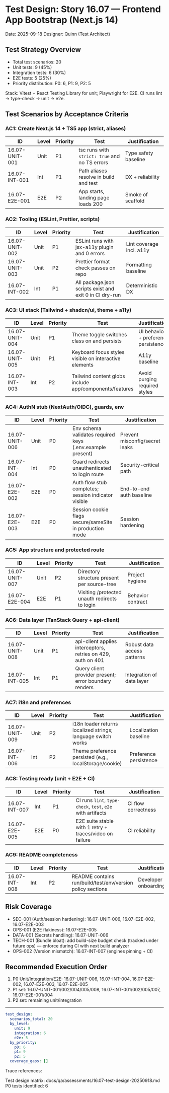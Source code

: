 # Test Design: Story 16.07 — Frontend App Bootstrap (Next.js 14)

Date: 2025-09-18
Designer: Quinn (Test Architect)

## Test Strategy Overview

- Total test scenarios: 20
- Unit tests: 9 (45%)
- Integration tests: 6 (30%)
- E2E tests: 5 (25%)
- Priority distribution: P0: 6, P1: 9, P2: 5

Stack: Vitest + React Testing Library for unit; Playwright for E2E. CI runs lint → type-check → unit → e2e.

## Test Scenarios by Acceptance Criteria

### AC1: Create Next.js 14 + TS5 app (strict, aliases)

| ID            | Level | Priority | Test                                                        | Justification                           |
| ------------- | ----- | -------- | ----------------------------------------------------------- | --------------------------------------- |
| 16.07-UNIT-001| Unit  | P1       | tsc runs with `strict: true` and no TS errors               | Type safety baseline                    |
| 16.07-INT-001 | Int   | P1       | Path aliases resolve in build and test                      | DX + reliability                        |
| 16.07-E2E-001 | E2E   | P2       | App starts, landing page loads 200                          | Smoke of scaffold                       |

### AC2: Tooling (ESLint, Prettier, scripts)

| ID            | Level | Priority | Test                                                        | Justification                           |
| ------------- | ----- | -------- | ----------------------------------------------------------- | --------------------------------------- |
| 16.07-UNIT-002| Unit  | P1       | ESLint runs with jsx-a11y plugin and 0 errors               | Lint coverage incl. a11y                |
| 16.07-UNIT-003| Unit  | P2       | Prettier format check passes on repo                        | Formatting baseline                     |
| 16.07-INT-002 | Int   | P1       | All package.json scripts exist and exit 0 in CI dry-run     | Deterministic DX                        |

### AC3: UI stack (Tailwind + shadcn/ui, theme + a11y)

| ID            | Level | Priority | Test                                                        | Justification                           |
| ------------- | ----- | -------- | ----------------------------------------------------------- | --------------------------------------- |
| 16.07-UNIT-004| Unit  | P1       | Theme toggle switches class on <html> and persists          | UI behavior + preference persistence    |
| 16.07-UNIT-005| Unit  | P1       | Keyboard focus styles visible on interactive elements       | A11y baseline                           |
| 16.07-INT-003 | Int   | P2       | Tailwind content globs include app/components/features      | Avoid purging required styles           |

### AC4: AuthN stub (NextAuth/OIDC), guards, env

| ID            | Level | Priority | Test                                                        | Justification                           |
| ------------- | ----- | -------- | ----------------------------------------------------------- | --------------------------------------- |
| 16.07-UNIT-006| Unit  | P0       | Env schema validates required keys (.env.example present)   | Prevent misconfig/secret leaks          |
| 16.07-INT-004 | Int   | P0       | Guard redirects unauthenticated to login route              | Security-critical path                  |
| 16.07-E2E-002 | E2E   | P0       | Auth flow stub completes; session indicator visible         | End-to-end auth baseline                |
| 16.07-E2E-003 | E2E   | P0       | Session cookie flags secure/sameSite in production mode     | Session hardening                       |

### AC5: App structure and protected route

| ID            | Level | Priority | Test                                                        | Justification                           |
| ------------- | ----- | -------- | ----------------------------------------------------------- | --------------------------------------- |
| 16.07-UNIT-007| Unit  | P2       | Directory structure present per source-tree                 | Project hygiene                         |
| 16.07-E2E-004 | E2E   | P1       | Visiting /protected unauth redirects to login              | Behavior contract                       |

### AC6: Data layer (TanStack Query + api-client)

| ID            | Level | Priority | Test                                                        | Justification                           |
| ------------- | ----- | -------- | ----------------------------------------------------------- | --------------------------------------- |
| 16.07-UNIT-008| Unit  | P1       | api-client applies interceptors, retries on 429, auth on 401| Robust data access patterns             |
| 16.07-INT-005 | Int   | P1       | Query client provider present; error boundary renders       | Integration of data layer               |

### AC7: i18n and preferences

| ID            | Level | Priority | Test                                                        | Justification                           |
| ------------- | ----- | -------- | ----------------------------------------------------------- | --------------------------------------- |
| 16.07-UNIT-009| Unit  | P2       | i18n loader returns localized strings; language switch works| Localization baseline                   |
| 16.07-INT-006 | Int   | P2       | Theme preference persisted (e.g., localStorage/cookie)      | Preference persistence                  |

### AC8: Testing ready (unit + E2E + CI)

| ID            | Level | Priority | Test                                                        | Justification                           |
| ------------- | ----- | -------- | ----------------------------------------------------------- | --------------------------------------- |
| 16.07-INT-007 | Int   | P1       | CI runs `lint`, `type-check`, `test`, `e2e` with artifacts  | CI flow correctness                     |
| 16.07-E2E-005 | E2E   | P0       | E2E suite stable with 1 retry + traces/video on failure     | CI reliability                          |

### AC9: README completeness

| ID            | Level | Priority | Test                                                        | Justification                           |
| ------------- | ----- | -------- | ----------------------------------------------------------- | --------------------------------------- |
| 16.07-INT-008 | Int   | P2       | README contains run/build/test/env/version policy sections  | Developer onboarding                    |

## Risk Coverage

- SEC-001 (Auth/session hardening): 16.07-UNIT-006, 16.07-E2E-002, 16.07-E2E-003
- OPS-001 (E2E flakiness): 16.07-E2E-005
- DATA-001 (Secrets handling): 16.07-UNIT-006
- TECH-001 (Bundle bloat): add build-size budget check (tracked under future ops) — enforce during CI with next build analyzer
- OPS-002 (Version mismatch): 16.07-INT-007 (engines pinning + CI)

## Recommended Execution Order

1. P0 Unit/Integration/E2E: 16.07-UNIT-006, 16.07-INT-004, 16.07-E2E-002, 16.07-E2E-003, 16.07-E2E-005
2. P1 set: 16.07-UNIT-001/002/004/005/008, 16.07-INT-001/002/005/007, 16.07-E2E-001/004
3. P2 set: remaining unit/integration

---

```yaml
test_design:
  scenarios_total: 20
  by_level:
    unit: 9
    integration: 6
    e2e: 5
  by_priority:
    p0: 6
    p1: 9
    p2: 5
  coverage_gaps: []
```

Trace references:

Test design matrix: docs/qa/assessments/16.07-test-design-20250918.md
P0 tests identified: 6
